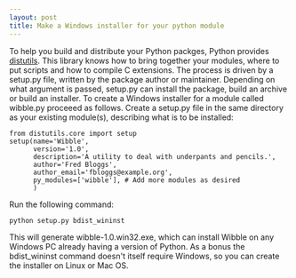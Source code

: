 ```yaml
---
layout: post
title: Make a Windows installer for your python module
---
```


To help you build and distribute your Python packges, Python provides
[distutils](http://docs.python.org/distutils/introduction.html "distutils introduction").
This library knows how to bring together your modules, where to put
scripts and how to compile C extensions. The process is driven by a
setup.py file, written by the package author or maintainer. Depending on
what argument is passed, setup.py can install the package, build an
archive or build an installer. To create a Windows installer for a
module called wibble.py proceeed as follows. Create a setup.py file in
the same directory as your existing module(s), describing what is to be
installed:

    from distutils.core import setup
    setup(name='Wibble',
          version='1.0',
          description='A utility to deal with underpants and pencils.',
          author='Fred Bloggs',
          author_email='fbloggs@example.org',
          py_modules=['wibble'], # Add more modules as desired
          )

Run the following command:

    python setup.py bdist_wininst

This will generate wibble-1.0.win32.exe, which can install Wibble on any
Windows PC already having a version of Python. As a bonus the
bdist\_wininst command doesn't itself require Windows, so you can create
the installer on Linux or Mac OS.
